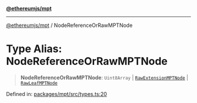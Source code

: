 [**@ethereumjs/mpt**](../README.md)

***

[@ethereumjs/mpt](../README.md) / NodeReferenceOrRawMPTNode

# Type Alias: NodeReferenceOrRawMPTNode

> **NodeReferenceOrRawMPTNode**: `Uint8Array` \| [`RawExtensionMPTNode`](RawExtensionMPTNode.md) \| [`RawLeafMPTNode`](RawLeafMPTNode.md)

Defined in: [packages/mpt/src/types.ts:20](https://github.com/Dargon789/ethereumjs-monorepo/blob/master/packages/mpt/src/types.ts#L20)

